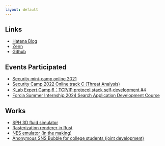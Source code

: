 ```yaml
---
layout: default
---
```


<!-- ## **Interests**
- Computer Graphics Implementation Techniques -->

## **Links**

- [Hatena Blog](https://takepoyo2001.hatenablog.com/)
- [Zenn](https://zenn.dev/takepoyo?tab=scraps)
- [Github](https://github.com/onagonanja)

## **Events Participated**

- [Security mini-camp online 2021](https://www.security-camp.or.jp/minicamp/online2021.html)
- [Security Camp 2022 Online track C (Threat Analysis)](https://www.ipa.go.jp/jinzai/security-camp/2022/zenkoku/index.html)
- [KLab Expert Camp 6：TCP/IP protocol stack self-development #4](https://klab-hr.snar.jp/jobboard/detail.aspx?id=ceG7Rw98wQU)
- [Forcia Summer Internship 2024 Search Application Development Course](https://www.forcia.com/jobs/summerinternship2024/spook.html)

## **Works**

- [SPH 3D fluid simulator](https://github.com/onagonanja/SPH_Fluid_simulation)
- [Rasterization renderer in Rust](https://github.com/onagonanja/Rust-Tiny-Renderer)
- [NES emulator (in the making)](https://github.com/onagonanja/NES_emulator)
- [Anonymous SNS Bubble for college students (joint development)](https://black014702.studio.site/)
